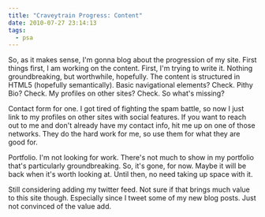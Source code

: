 ```yaml
---
title: "Craveytrain Progress: Content"
date: 2010-07-27 23:14:13
tags:
  - psa
---
```

So, as it makes sense, I'm gonna blog about the progression of my site. First things first, I am working on the content. First, I'm trying to write it. Nothing groundbreaking, but worthwhile, hopefully. The content is structured in HTML5 (hopefully semantically). Basic navigational elements? Check. Pithy Bio? Check. My profiles on other sites? Check. So what's missing?

Contact form for one. I got tired of fighting the spam battle, so now I just link to my profiles on other sites with social features. If you want to reach out to me and don't already have my contact info, hit me up on one of those networks. They do the hard work for me, so use them for what they are good for.

Portfolio. I'm not looking for work. There's not much to show in my portfolio that's particularly groundbreaking. So, it's gone, for now. Maybe it will be back when it's worth looking at. Until then, no need taking up space with it.

Still considering adding my twitter feed. Not sure if that brings much value to this site though. Especially since I tweet some of my new blog posts. Just not convinced of the value add.
